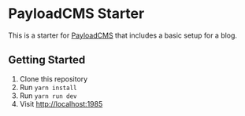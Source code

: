 # PayloadCMS Starter

This is a starter for [PayloadCMS](https://payloadcms.com) that includes a basic setup for a blog.

## Getting Started

1. Clone this repository
2. Run `yarn install`
3. Run `yarn run dev`
4. Visit [http://localhost:1985](http://localhost:1985)